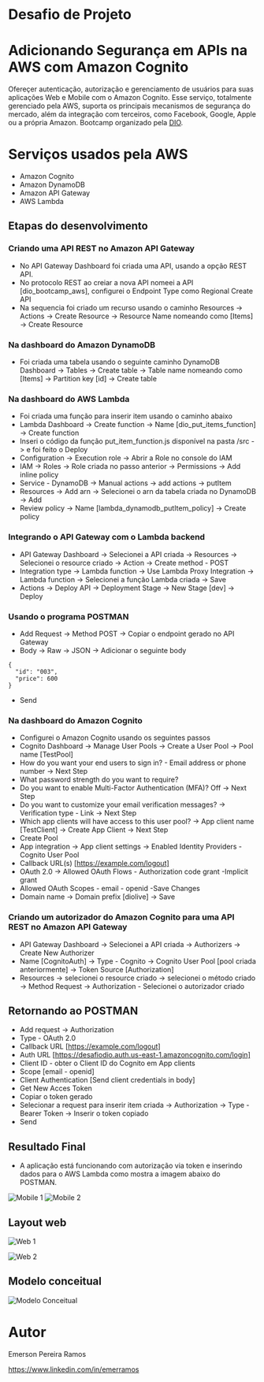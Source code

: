 # Desafio de Projeto

# Adicionando Segurança em APIs na AWS com Amazon Cognito

Ofereçer autenticação, autorização e gerenciamento de usuários para suas aplicações Web e Mobile com o Amazon Cognito. Esse serviço, totalmente gerenciado pela AWS, suporta os principais mecanismos de segurança do mercado, além da integração com terceiros, como Facebook, Google, Apple ou a própria Amazon. Bootcamp organizado pela [DIO](https://web.dio.me "Site da DIO").

# Serviços usados pela AWS
- Amazon Cognito
- Amazon DynamoDB
- Amazon API Gateway
- AWS Lambda

## Etapas do desenvolvimento
### Criando uma API REST no Amazon API Gateway

  - No API Gateway Dashboard foi criada uma API, usando a opção REST API.
  - No protocolo REST ao creiar a nova API nomeei a API [dio_bootcamp_aws], configurei o Endpoint Type como Regional Create API
  - Na sequencia foi criado um recurso usando o caminho Resources -> Actions -> Create Resource -> Resource Name nomeando como [Items] -> Create Resource
  
### Na dashboard do Amazon DynamoDB

  - Foi criada uma tabela usando o seguinte caminho DynamoDB Dashboard -> Tables -> Create table -> Table name nomeando como [Items] -> Partition key [id] -> Create table 
### Na dashboard do AWS Lambda

  - Foi criada uma função para inserir item usando o caminho abaixo
  - Lambda Dashboard -> Create function -> Name [dio_put_items_function] -> Create function
  - Inseri o código da função put_item_function.js disponível na pasta /src -> e foi feito o Deploy
  - Configuration -> Execution role -> Abrir a Role no console do IAM
  - IAM -> Roles -> Role criada no passo anterior -> Permissions -> Add inline policy
  - Service - DynamoDB -> Manual actions -> add actions -> putItem
  - Resources -> Add arn -> Selecionei o arn da tabela criada no DynamoDB -> Add
  - Review policy -> Name [lambda_dynamodb_putItem_policy] -> Create policy
  
### Integrando o API Gateway com o Lambda backend

  - API Gateway Dashboard -> Selecionei a API criada -> Resources -> Selecionei o resource criado -> Action -> Create method - POST
  - Integration type -> Lambda function -> Use Lambda Proxy Integration -> Lambda function -> Selecionei a função Lambda criada -> Save
  - Actions -> Deploy API -> Deployment Stage -> New Stage [dev] -> Deploy
  
### Usando o programa POSTMAN

  - Add Request -> Method POST -> Copiar o endpoint gerado no API Gateway
  - Body -> Raw -> JSON -> Adicionar o seguinte body
```
{
  "id": "003",
  "price": 600
}
```
  - Send
  
### Na dashboard do Amazon Cognito

  - Configurei o Amazon Cognito usando os seguintes passos
  - Cognito Dashboard -> Manage User Pools -> Create a User Pool -> Pool name [TestPool]
  - How do you want your end users to sign in? - Email address or phone number -> Next Step
  - What password strength do you want to require?
  - Do you want to enable Multi-Factor Authentication (MFA)? Off -> Next Step
  - Do you want to customize your email verification messages? -> Verification type - Link -> Next Step
  - Which app clients will have access to this user pool? -> App client name [TestClient] -> Create App Client -> Next Step
  - Create Pool
  - App integration -> App client settings -> Enabled Identity Providers - Cognito User Pool
  - Callback URL(s) [https://example.com/logout]
  - OAuth 2.0 -> Allowed OAuth Flows - Authorization code grant -Implicit grant
  - Allowed OAuth Scopes - email - openid
  -Save Changes
  - Domain name -> Domain prefix [diolive] -> Save
  
### Criando um autorizador do Amazon Cognito para uma API REST no Amazon API Gateway

  - API Gateway Dashboard -> Selecionei a API criada -> Authorizers -> Create New Authorizer
  - Name [CognitoAuth] -> Type - Cognito -> Cognito User Pool [pool criada anteriormente] -> Token Source [Authorization]
  - Resources -> selecionei o resource criado -> selecionei o método criado -> Method Request -> Authorization - Selecionei o autorizador criado
  
## Retornando ao POSTMAN

  - Add request -> Authorization
  - Type - OAuth 2.0
  - Callback URL [https://example.com/logout]
  - Auth URL [https://desafiodio.auth.us-east-1.amazoncognito.com/login]
  - Client ID - obter o Client ID do Cognito em App clients
  - Scope [email - openid]
  - Client Authentication [Send client credentials in body]
  - Get New Acces Token
  - Copiar o token gerado
  - Selecionar a request para inserir item criada -> Authorization -> Type - Bearer Token -> Inserir o token copiado
  - Send
  
## Resultado Final

  - A aplicação está funcionando com autorização via token e inserindo dados para o AWS Lambda como mostra a imagem abaixo do POSTMAN.
  
  
![Mobile 1](https://github.com/acenelio/assets/raw/main/sds1/mobile1.png) ![Mobile 2](https://github.com/acenelio/assets/raw/main/sds1/mobile2.png)

## Layout web
![Web 1](https://github.com/acenelio/assets/raw/main/sds1/web1.png)

![Web 2](https://github.com/acenelio/assets/raw/main/sds1/web2.png)

## Modelo conceitual
![Modelo Conceitual](https://github.com/acenelio/assets/raw/main/sds1/modelo-conceitual.png)

# Autor

Emerson Pereira Ramos

https://www.linkedin.com/in/emerramos
